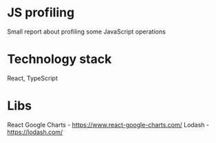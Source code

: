 # JS profiling
Small report about profiling some JavaScript operations

# Technology stack
React, TypeScript

# Libs
React Google Charts - https://www.react-google-charts.com/
Lodash - https://lodash.com/
